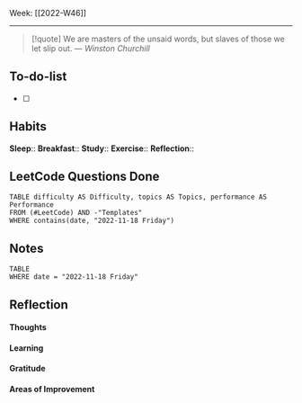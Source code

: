 Week: [[2022-W46]]
- - -
>[!quote]
> We are masters of the unsaid words, but slaves of those we let slip out.
> — <cite>Winston Churchill</cite>

## To-do-list
- [ ] 

## Habits
**Sleep**:: 
**Breakfast**::
**Study**:: 
**Exercise**:: 
**Reflection**:: 

## LeetCode Questions Done
```dataview
TABLE difficulty AS Difficulty, topics AS Topics, performance AS Performance
FROM (#LeetCode) AND -"Templates"
WHERE contains(date, "2022-11-18 Friday") 
```

## Notes
```dataview
TABLE
WHERE date = "2022-11-18 Friday"
```

## Reflection
#### Thoughts 
#### Learning 
#### Gratitude
#### Areas of Improvement